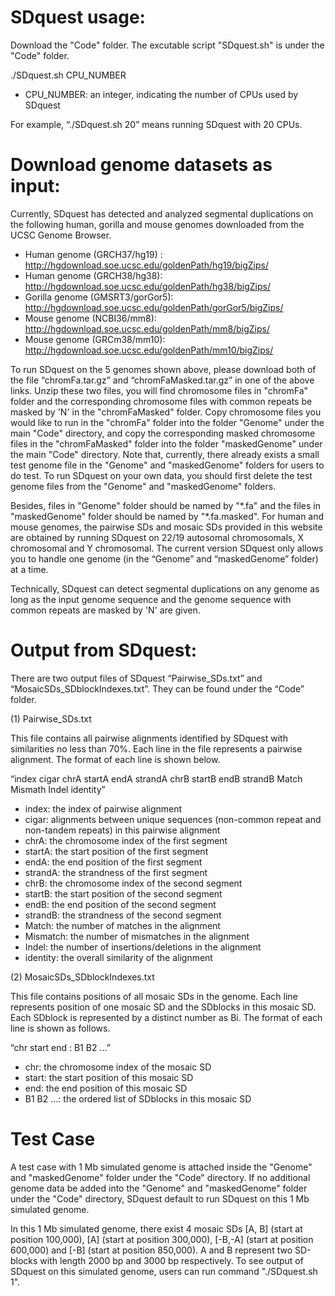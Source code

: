 # SDquest usage:

Download the "Code" folder. The excutable script "SDquest.sh" is under the "Code" folder.

 ./SDquest.sh CPU_NUMBER
- CPU_NUMBER: an integer, indicating the number of CPUs used by SDquest

For example, “./SDquest.sh 20” means running SDquest with 20 CPUs.


# Download genome datasets as input:
Currently, SDquest has detected and analyzed segmental duplications on the following human, gorilla and mouse genomes downloaded from the UCSC Genome Browser.

- Human genome (GRCH37/hg19) : http://hgdownload.soe.ucsc.edu/goldenPath/hg19/bigZips/
- Human genome (GRCH38/hg38): http://hgdownload.soe.ucsc.edu/goldenPath/hg38/bigZips/
- Gorilla genome (GMSRT3/gorGor5): http://hgdownload.soe.ucsc.edu/goldenPath/gorGor5/bigZips/
- Mouse genome (NCBI36/mm8): http://hgdownload.soe.ucsc.edu/goldenPath/mm8/bigZips/
- Mouse genome (GRCm38/mm10): http://hgdownload.soe.ucsc.edu/goldenPath/mm10/bigZips/

To run SDquest on the 5 genomes shown above, please download both of the file “chromFa.tar.gz” and “chromFaMasked.tar.gz” in one of the above links. Unzip these two files, you will find chromosome files in "chromFa" folder and the corresponding chromosome files with common repeats be masked by 'N' in the "chromFaMasked" folder. Copy chromosome files you would like to run in the "chromFa" folder into the folder "Genome" under the main "Code" directory, and copy the corresponding masked chromosome files in the "chromFaMasked" folder into the folder "maskedGenome" under the main "Code" directory. Note that, currently, there already exists a small test genome file in the "Genome" and "maskedGenome" folders for users to do test. To run SDquest on your own data, you should first delete the test genome files from the "Genome" and "maskedGenome" folders. 

Besides, files in "Genome" folder should be named by "\*.fa" and the files in "maskedGenome" folder should be named by "\*.fa.masked". For human and mouse genomes, the pairwise SDs and mosaic SDs provided in this website are obtained by running SDquest on 22/19 autosomal chromosomals, X chromosomal and Y chromosomal. The current version SDquest only allows you to handle one genome (in the “Genome” and “maskedGenome” folder) at a time.

Technically, SDquest can detect segmental duplications on any genome as long as the input genome sequence and the genome sequence with common repeats are masked by 'N' are given. 

# Output from SDquest:
There are two output files of SDquest “Pairwise_SDs.txt” and “MosaicSDs_SDblockIndexes.txt”. They can be found under the “Code” folder. 

(1) Pairwise_SDs.txt

This file contains all pairwise alignments identified by SDquest with similarities no less than 70%. Each line in the file represents a pairwise alignment. The format of each line is shown below.

“index  cigar  chrA  startA  endA  strandA  chrB  startB  endB  strandB  Match  Mismath  Indel  identity”
- index: the index of pairwise alignment
- cigar: alignments between unique sequences (non-common repeat and non-tandem repeats) in this pairwise alignment
- chrA: the chromosome index of the first segment
- startA: the start position of the first segment
- endA: the end position of the first segment
- strandA: the strandness of the first segment
- chrB: the chromosome index of the second segment
- startB: the start position of the second segment
- endB: the end position of the second segment
- strandB: the strandness of the second segment
- Match: the number of matches in the alignment
- Mismatch: the number of mismatches in the alignment
- Indel: the number of insertions/deletions in the alignment
- identity: the overall similarity of the alignment 

(2) MosaicSDs_SDblockIndexes.txt

This file contains positions of all mosaic SDs in the genome. Each line represents position of one mosaic SD and the SDblocks in this mosaic SD. Each SDblock is represented by a distinct number as Bi. The format of each line is shown as follows.

“chr  start  end :  B1  B2 ...”
- chr: the chromosome index of the mosaic SD
- start: the start position of this mosaic SD
- end: the end position of this mosaic SD
- B1 B2 ...: the ordered list of SDblocks in this mosaic SD

# Test Case
A test case with 1 Mb simulated genome is attached inside the "Genome" and "maskedGenome" folder under the "Code" directory. If no additional genome data be added into the "Genome" and "maskedGenome" folder under the "Code" directory, SDquest default to run SDquest on this 1 Mb simulated genome. 

In this 1 Mb simulated genome, there exist 4 mosaic SDs \[A, B] (start at position 100,000), \[A] (start at position 300,000),  \[-B,-A] (start at position 600,000) and  \[-B] (start at position 850,000). A and B represent two SD-blocks with length 2000 bp and 3000 bp respectively. To see output of SDquest on this simulated genome, users can run command "./SDquest.sh 1".

